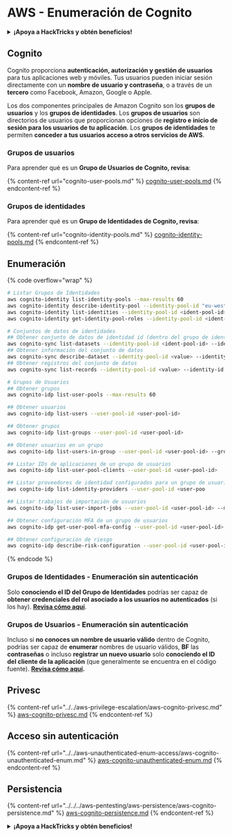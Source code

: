 # AWS - Enumeración de Cognito

<details>

<summary><strong>¡Apoya a HackTricks y obtén beneficios!</strong></summary>

* Si quieres ver a tu **empresa anunciada en HackTricks** o si quieres acceder a la **última versión de PEASS o descargar HackTricks en PDF** ¡Revisa los [**PLANES DE SUSCRIPCIÓN**](https://github.com/sponsors/carlospolop)!
* Obtén el [**oficial PEASS & HackTricks swag**](https://peass.creator-spring.com)
* Descubre [**The PEASS Family**](https://opensea.io/collection/the-peass-family), nuestra colección de exclusivos [**NFTs**](https://opensea.io/collection/the-peass-family)
* **Únete al** 💬 [**grupo de Discord**](https://discord.gg/hRep4RUj7f) o al [**grupo de telegram**](https://t.me/peass) o **sígueme** en **Twitter** 🐦 [**@carlospolopm**](https://twitter.com/carlospolopm).

* **Comparte tus trucos de hacking enviando PRs a los repositorios de github de** [**HackTricks**](https://github.com/carlospolop/hacktricks) y [**HackTricks Cloud**](https://github.com/carlospolop/hacktricks-cloud).

</details>

## Cognito

Cognito proporciona **autenticación, autorización y gestión de usuarios** para tus aplicaciones web y móviles. Tus usuarios pueden iniciar sesión directamente con un **nombre de usuario y contraseña**, o a través de un **tercero** como Facebook, Amazon, Google o Apple.

Los dos componentes principales de Amazon Cognito son los **grupos de usuarios** y los **grupos de identidades**. Los **grupos de usuarios** son directorios de usuarios que proporcionan opciones de **registro e inicio de sesión para los usuarios de tu aplicación**. Los **grupos de identidades** te permiten **conceder a tus usuarios acceso a otros servicios de AWS**.

### **Grupos de usuarios**

Para aprender qué es un **Grupo de Usuarios de Cognito, revisa**:

{% content-ref url="cognito-user-pools.md" %}
[cognito-user-pools.md](cognito-user-pools.md)
{% endcontent-ref %}

### **Grupos de identidades**

Para aprender qué es un **Grupo de Identidades de Cognito, revisa**:

{% content-ref url="cognito-identity-pools.md" %}
[cognito-identity-pools.md](cognito-identity-pools.md)
{% endcontent-ref %}

## Enumeración

{% code overflow="wrap" %}
```bash
# Listar Grupos de Identidades
aws cognito-identity list-identity-pools --max-results 60
aws cognito-identity describe-identity-pool --identity-pool-id "eu-west-2:38b294756-2578-8246-9074-5367fc9f5367"
aws cognito-identity list-identities --identity-pool-id <ident-pool-id> --max-results 60
aws cognito-identity get-identity-pool-roles --identity-pool-id <ident-pool-id>

# Conjuntos de datos de identidades
## Obtener conjunto de datos de identidad id (dentro del grupo de identidades)
aws cognito-sync list-datasets --identity-pool-id <ident-pool-id> --identity-id <ident-id>
## Obtener información del conjunto de datos
aws cognito-sync describe-dataset --identity-pool-id <value> --identity-id <value> --dataset-name <value>
## Obtener registros del conjunto de datos
aws cognito-sync list-records --identity-pool-id <value> --identity-id <value> --dataset-name <value>

# Grupos de Usuarios
## Obtener grupos
aws cognito-idp list-user-pools --max-results 60

## Obtener usuarios
aws cognito-idp list-users --user-pool-id <user-pool-id>

## Obtener grupos
aws cognito-idp list-groups --user-pool-id <user-pool-id>

## Obtener usuarios en un grupo
aws cognito-idp list-users-in-group --user-pool-id <user-pool-id> --group-name <group-name>

## Listar IDs de aplicaciones de un grupo de usuarios
aws cognito-idp list-user-pool-clients --user-pool-id <user-pool-id>

## Listar proveedores de identidad configurados para un grupo de usuarios
aws cognito-idp list-identity-providers --user-pool-id <user-poo

## Listar trabajos de importación de usuarios
aws cognito-idp list-user-import-jobs --user-pool-id <user-pool-id> --max-results 60

## Obtener configuración MFA de un grupo de usuarios
aws cognito-idp get-user-pool-mfa-config --user-pool-id <user-pool-id>

## Obtener configuración de riesgo
aws cognito-idp describe-risk-configuration --user-pool-id <user-pool-id>
```
{% endcode %}

### Grupos de Identidades - Enumeración sin autenticación

Solo **conociendo el ID del Grupo de Identidades** podrías ser capaz de **obtener credenciales del rol asociado a los usuarios no autenticados** (si los hay). [**Revisa cómo aquí**](cognito-identity-pools.md#accessing-iam-roles).

### Grupos de Usuarios - Enumeración sin autenticación

Incluso si **no conoces un nombre de usuario válido** dentro de Cognito, podrías ser capaz de **enumerar** nombres de usuario válidos, **BF** las **contraseñas** o incluso **registrar un nuevo usuario** solo **conociendo el ID del cliente de la aplicación** (que generalmente se encuentra en el código fuente). [**Revisa cómo aquí**](cognito-user-pools.md#registration)**.**

## Privesc

{% content-ref url="../../aws-privilege-escalation/aws-cognito-privesc.md" %}
[aws-cognito-privesc.md](../../aws-privilege-escalation/aws-cognito-privesc.md)
{% endcontent-ref %}

## Acceso sin autenticación

{% content-ref url="../../aws-unauthenticated-enum-access/aws-cognito-unauthenticated-enum.md" %}
[aws-cognito-unauthenticated-enum.md](../../aws-unauthenticated-enum-access/aws-cognito-unauthenticated-enum.md)
{% endcontent-ref %}

## Persistencia

{% content-ref url="../../../aws-pentesting/aws-persistence/aws-cognito-persistence.md" %}
[aws-cognito-persistence.md](../../../aws-pentesting/aws-persistence/aws-cognito-persistence.md)
{% endcontent-ref %}

<details>

<summary><strong>¡Apoya a HackTricks y obtén beneficios!</strong></summary>

* Si quieres ver a tu **empresa anunciada en HackTricks** o si quieres acceder a la **última versión de PEASS o descargar HackTricks en PDF** ¡Revisa los [**PLANES DE SUSCRIPCIÓN**](https://github.com/sponsors/carlospolop)!
* Obtén el [**oficial PEASS & HackTricks swag**](https://peass.creator-spring.com)
* Descubre [**The PEASS Family**](https://opensea.io/collection/the-peass-family), nuestra colección de exclusivos [**NFTs**](https://opensea.io/collection/the-peass-family)
* **Únete al** 💬 [**grupo de Discord**](https://discord.gg/hRep4RUj7f) o al [**grupo de telegram**](https://t.me/peass) o **sígueme** en **Twitter** 🐦 [**@carlospolopm**](https://twitter.com/carlospolopm).

* **Comparte tus trucos de hacking enviando PRs a los repositorios de github de** [**HackTricks**](https://github.com/carlospolop/hacktricks) y [**HackTricks Cloud**](https://github.com/carlospolop/hacktricks-cloud).

</details>
